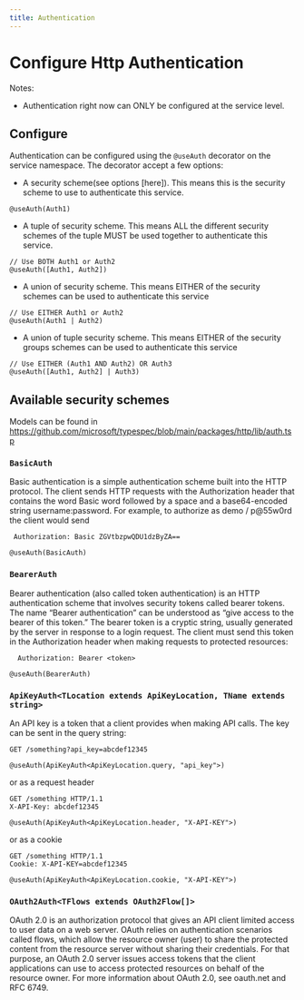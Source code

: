 ```yaml
---
title: Authentication
---
```


# Configure Http Authentication

Notes:

- Authentication right now can ONLY be configured at the service level.

## Configure

Authentication can be configured using the `@useAuth` decorator on the service namespace. The decorator accept a few options:

- A security scheme(see options [here]). This means this is the security scheme to use to authenticate this service.

```typespec
@useAuth(Auth1)
```

- A tuple of security scheme. This means ALL the different security schemes of the tuple MUST be used together to authenticate this service.

```typespec
// Use BOTH Auth1 or Auth2
@useAuth([Auth1, Auth2])
```

- A union of security scheme. This means EITHER of the security schemes can be used to authenticate this service

```typespec
// Use EITHER Auth1 or Auth2
@useAuth(Auth1 | Auth2)
```

- A union of tuple security scheme. This means EITHER of the security groups schemes can be used to authenticate this service

```typespec
// Use EITHER (Auth1 AND Auth2) OR Auth3
@useAuth([Auth1, Auth2] | Auth3)
```

## Available security schemes

Models can be found in https://github.com/microsoft/typespec/blob/main/packages/http/lib/auth.tsp

### `BasicAuth`

Basic authentication is a simple authentication scheme built into the HTTP protocol.
The client sends HTTP requests with the Authorization header that contains the word Basic word followed by a space and a base64-encoded string username:password.
For example, to authorize as demo / p@55w0rd the client would send

```
 Authorization: Basic ZGVtbzpwQDU1dzByZA==
```

```typespec
@useAuth(BasicAuth)
```

### `BearerAuth`

Bearer authentication (also called token authentication) is an HTTP authentication scheme that involves security tokens called bearer tokens.
The name “Bearer authentication” can be understood as “give access to the bearer of this token.” The bearer token is a cryptic string, usually generated by the server in response to a login request.
The client must send this token in the Authorization header when making requests to protected resources:

```
  Authorization: Bearer <token>
```

```typespec
@useAuth(BearerAuth)
```

### `ApiKeyAuth<TLocation extends ApiKeyLocation, TName extends string>`

An API key is a token that a client provides when making API calls. The key can be sent in the query string:

```
GET /something?api_key=abcdef12345
```

```typespec
@useAuth(ApiKeyAuth<ApiKeyLocation.query, "api_key">)
```

or as a request header

```
GET /something HTTP/1.1
X-API-Key: abcdef12345
```

```typespec
@useAuth(ApiKeyAuth<ApiKeyLocation.header, "X-API-KEY">)
```

or as a cookie

```
GET /something HTTP/1.1
Cookie: X-API-KEY=abcdef12345
```

```typespec
@useAuth(ApiKeyAuth<ApiKeyLocation.cookie, "X-API-KEY">)
```

### `OAuth2Auth<TFlows extends OAuth2Flow[]>`

OAuth 2.0 is an authorization protocol that gives an API client limited access to user data on a web server.
OAuth relies on authentication scenarios called flows, which allow the resource owner (user) to share the protected content from the resource server without sharing their credentials.
For that purpose, an OAuth 2.0 server issues access tokens that the client applications can use to access protected resources on behalf of the resource owner.
For more information about OAuth 2.0, see oauth.net and RFC 6749.
